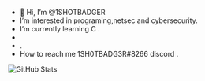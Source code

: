 - 👋 Hi, I’m @1SHOTBADGER
-  I’m interested in programing,netsec and cybersecurity.
- I’m currently learning C .
- 
- .
-  How to reach me 1SH0TBADG3R#8266 discord .

![GitHub Stats](https://github-readme-stats.vercel.app/api?1SHOTBADGER=&theme=radical)
